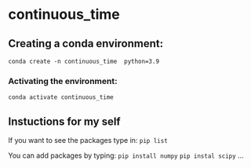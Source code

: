 # continuous_time

## Creating a conda environment:
`conda create -n continuous_time  python=3.9`
### Activating the environment:
`conda activate continuous_time` 








## Instuctions for my self
If you want to see the packages type in:
`pip list` 

You can add packages by typing:
`pip install numpy`
`pip instal scipy`
...
